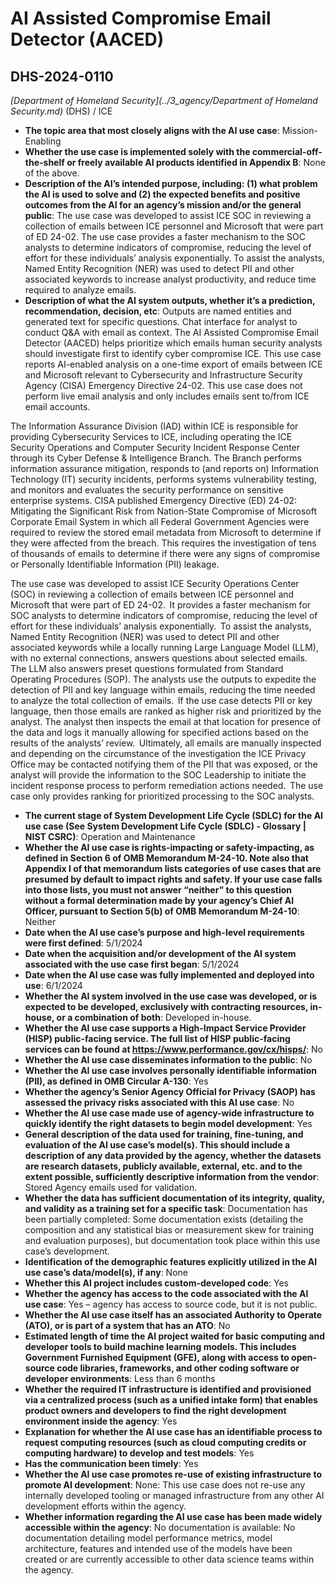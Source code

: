 # AI Assisted Compromise Email Detector (AACED)
## DHS-2024-0110
_[Department of Homeland Security](../3_agency/Department of Homeland Security.md)_ (DHS) / ICE


+ **The topic area that most closely aligns with the AI use case**: Mission-Enabling
+ **Whether the use case is implemented solely with the commercial-off-the-shelf or freely available AI products identified in Appendix B**: None of the above.
+ **Description of the AI’s intended purpose, including: (1) what problem the AI is used to solve and (2) the expected benefits and positive outcomes from the AI for an agency’s mission and/or the general public**: The use case was developed to assist ICE SOC in reviewing a collection of emails between ICE personnel and Microsoft that were part of ED 24-02.  The use case provides a faster mechanism to the SOC analysts to determine indicators of compromise, reducing the level of effort for these individuals’ analysis exponentially.  To assist the analysts, Named Entity Recognition (NER) was used to detect PII and other associated keywords to increase analyst productivity, and reduce time required to analyze emails.
+ **Description of what the AI system outputs, whether it’s a prediction, recommendation, decision, etc**: Outputs are named entities and generated text for specific questions. Chat interface for analyst to conduct Q&A with email as context.
The AI Assisted Compromise Email Detector (AACED) helps prioritize which emails human security analysts should investigate first to identify cyber compromise ICE. This use case reports AI-enabled analysis on a one-time export of emails between ICE and Microsoft relevant to Cybersecurity and Infrastructure Security Agency (CISA) Emergency Directive 24-02. This use case does not perform live email analysis and only includes emails sent to/from ICE email accounts. 

The Information Assurance Division (IAD) within ICE is responsible for providing Cybersecurity Services to ICE, including operating the ICE Security Operations and Computer Security Incident Response Center through its Cyber Defense & Intelligence Branch. The Branch performs information assurance mitigation, responds to (and reports on) Information Technology (IT) security incidents, performs systems vulnerability testing, and monitors and evaluates the security performance on sensitive enterprise systems. CISA published Emergency Directive (ED) 24-02: Mitigating the Significant Risk from Nation-State Compromise of Microsoft Corporate Email System in which all Federal Government Agencies were required to review the stored email metadata from Microsoft to determine if they were affected from the breach. This requires the investigation of tens of thousands of emails to determine if there were any signs of compromise or Personally Identifiable Information (PII) leakage. 

The use case was developed to assist ICE Security Operations Center (SOC) in reviewing a collection of emails between ICE personnel and Microsoft that were part of ED 24-02.  It provides a faster mechanism for SOC analysts to determine indicators of compromise, reducing the level of effort for these individuals’ analysis exponentially.  To assist the analysts, Named Entity Recognition (NER) was used to detect PII and other associated keywords while a locally running Large Language Model (LLM), with no external connections, answers questions about selected emails.  The LLM also answers preset questions formulated from Standard Operating Procedures (SOP). The analysts use the outputs to expedite the detection of PII and key language within emails, reducing the time needed to analyze the total collection of emails.  If the use case detects PII or key language, then those emails are ranked as higher risk and prioritized by the analyst. The analyst then inspects the email at that location for presence of the data and logs it manually allowing for specified actions based on the results of the analysts’ review.  Ultimately, all emails are manually inspected and depending on the circumstance of the investigation the ICE Privacy Office may be contacted notifying them of the PII that was exposed, or the analyst will provide the information to the SOC Leadership to initiate the incident response process to perform remediation actions needed.  The use case only provides ranking for prioritized processing to the SOC analysts. 
+ **The current stage of System Development Life Cycle (SDLC) for the AI use case (See System Development Life Cycle (SDLC) - Glossary | NIST CSRC)**: Operation and Maintenance
+ **Whether the AI use case is rights-impacting or safety-impacting, as defined in Section 6 of OMB Memorandum M-24-10. Note also that Appendix I of that memorandum lists categories of use cases that are presumed by default to impact rights and safety. If your use case falls into those lists, you must not answer “neither” to this question without a formal determination made by your agency’s Chief AI Officer, pursuant to Section 5(b) of OMB Memorandum M-24-10**: Neither
+ **Date when the AI use case’s purpose and high-level requirements were first defined**: 5/1/2024
+ **Date when the acquisition and/or development of the AI system associated with the use case first began**: 5/1/2024
+ **Date when the AI use case was fully implemented and deployed into use**: 6/1/2024
+ **Whether the AI system involved in the use case was developed, or is expected to be developed, exclusively with contracting resources, in-house, or a combination of both**: Developed in-house.
+ **Whether the AI use case supports a High-Impact Service Provider (HISP) public-facing service. The full list of HISP public-facing services can be found at https://www.performance.gov/cx/hisps/**: No
+ **Whether the AI use case disseminates information to the public**: No
+ **Whether the AI use case involves personally identifiable information (PII), as defined in OMB Circular A-130**: Yes
+ **Whether the agency’s Senior Agency Official for Privacy (SAOP) has assessed the privacy risks associated with this AI use case**: No
+ **Whether the AI use case made use of agency-wide infrastructure to quickly identify the right datasets to begin model development**: Yes
+ **General description of the data used for training, fine-tuning, and evaluation of the AI use case’s model(s). This should include a description of any data provided by the agency, whether the datasets are research datasets, publicly available, external, etc. and to the extent possible, sufficiently descriptive information from the vendor**: Stored Agency emails used for validation.
+ **Whether the data has sufficient documentation of its integrity, quality, and validity as a training set for a specific task**: Documentation has been partially completed: Some documentation exists (detailing the composition and any statistical bias or measurement skew for training and evaluation purposes), but documentation took place within this use case’s development.
+ **Identification of the demographic features explicitly utilized in the AI use case’s data/model(s), if any**: None
+ **Whether this AI project includes custom-developed code**: Yes
+ **Whether the agency has access to the code associated with the AI use case**: Yes – agency has access to source code, but it is not public.
+ **Whether the AI use case itself has an associated Authority to Operate (ATO), or is part of a system that has an ATO**: No
+ **Estimated length of time the AI project waited for basic computing and developer tools to build machine learning models. This includes Government Furnished Equipment (GFE), along with access to open-source code libraries, frameworks, and other coding software or developer environments**: Less than 6 months
+ **Whether the required IT infrastructure is identified and provisioned via a centralized process (such as a unified intake form) that enables product owners and developers to find the right development environment inside the agency**: Yes
+ **Explanation for whether the AI use case has an identifiable process to request computing resources (such as cloud computing credits or computing hardware) to develop and test models**: Yes
+ **Has the communication been timely**: Yes
+ **Whether the AI use case promotes re-use of existing infrastructure to promote AI development**: None: This use case does not re-use any internally developed tooling or managed infrastructure from any other AI development efforts within the agency.
+ **Whether information regarding the AI use case has been made widely accessible within the agency**: No documentation is available: No documentation detailing model performance metrics, model architecture, features and intended use of the models have been created or are currently accessible to other data science teams within the agency.